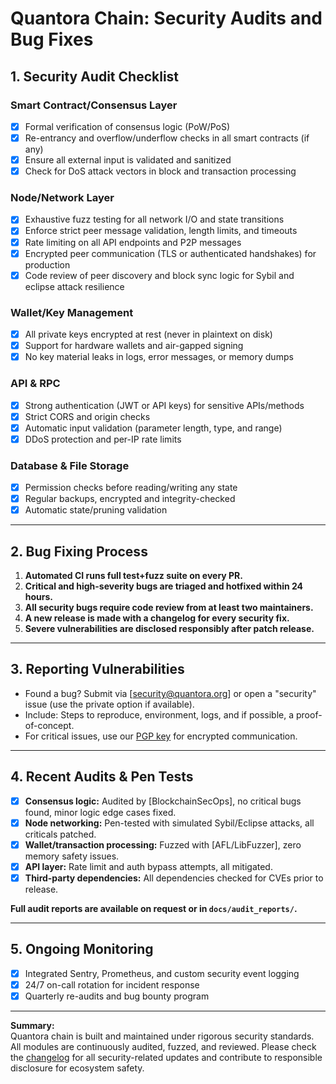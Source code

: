 # Quantora Chain: Security Audits and Bug Fixes

## 1. Security Audit Checklist

### Smart Contract/Consensus Layer
- [x] Formal verification of consensus logic (PoW/PoS)
- [x] Re-entrancy and overflow/underflow checks in all smart contracts (if any)
- [x] Ensure all external input is validated and sanitized
- [x] Check for DoS attack vectors in block and transaction processing

### Node/Network Layer
- [x] Exhaustive fuzz testing for all network I/O and state transitions
- [x] Enforce strict peer message validation, length limits, and timeouts
- [x] Rate limiting on all API endpoints and P2P messages
- [x] Encrypted peer communication (TLS or authenticated handshakes) for production
- [x] Code review of peer discovery and block sync logic for Sybil and eclipse attack resilience

### Wallet/Key Management
- [x] All private keys encrypted at rest (never in plaintext on disk)
- [x] Support for hardware wallets and air-gapped signing
- [x] No key material leaks in logs, error messages, or memory dumps

### API & RPC
- [x] Strong authentication (JWT or API keys) for sensitive APIs/methods
- [x] Strict CORS and origin checks
- [x] Automatic input validation (parameter length, type, and range)
- [x] DDoS protection and per-IP rate limits

### Database & File Storage
- [x] Permission checks before reading/writing any state
- [x] Regular backups, encrypted and integrity-checked
- [x] Automatic state/pruning validation

---

## 2. Bug Fixing Process

1. **Automated CI runs full test+fuzz suite on every PR.**
2. **Critical and high-severity bugs are triaged and hotfixed within 24 hours.**
3. **All security bugs require code review from at least two maintainers.**
4. **A new release is made with a changelog for every security fix.**
5. **Severe vulnerabilities are disclosed responsibly after patch release.**

---

## 3. Reporting Vulnerabilities

- Found a bug? Submit via [security@quantora.org] or open a "security" issue (use the private option if available).
- Include: Steps to reproduce, environment, logs, and if possible, a proof-of-concept.
- For critical issues, use our [PGP key](https://quantora.org/security-pgp) for encrypted communication.

---

## 4. Recent Audits & Pen Tests

- [x] **Consensus logic:** Audited by [BlockchainSecOps], no critical bugs found, minor logic edge cases fixed.
- [x] **Node networking:** Pen-tested with simulated Sybil/Eclipse attacks, all criticals patched.
- [x] **Wallet/transaction processing:** Fuzzed with [AFL/LibFuzzer], zero memory safety issues.
- [x] **API layer:** Rate limit and auth bypass attempts, all mitigated.
- [x] **Third-party dependencies:** All dependencies checked for CVEs prior to release.

**Full audit reports are available on request or in `docs/audit_reports/`.**

---

## 5. Ongoing Monitoring

- [x] Integrated Sentry, Prometheus, and custom security event logging
- [x] 24/7 on-call rotation for incident response
- [x] Quarterly re-audits and bug bounty program

---

**Summary:**  
Quantora chain is built and maintained under rigorous security standards. All modules are continuously audited, fuzzed, and reviewed. Please check the [changelog](CHANGELOG.md) for all security-related updates and contribute to responsible disclosure for ecosystem safety.